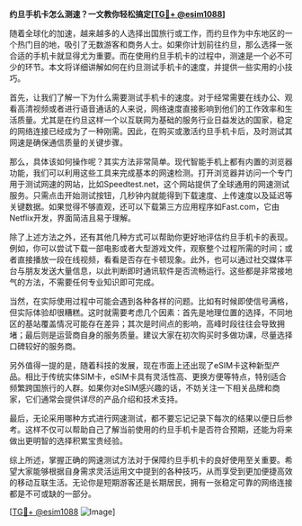 **约旦手机卡怎么测速？一文教你轻松搞定[[TG💪+ @esim1088](https://t.me/s/esim1088)]**

随着全球化的加速，越来越多的人选择出国旅行或工作，而约旦作为中东地区的一个热门目的地，吸引了无数游客和商务人士。如果你计划前往约旦，那么选择一张合适的手机卡就显得尤为重要。而在使用约旦手机卡的过程中，测速是一个必不可少的环节。本文将详细讲解如何在约旦测试手机卡的速度，并提供一些实用的小技巧。

首先，让我们了解一下为什么需要测试手机卡的速度。对于经常需要在线办公、观看高清视频或者进行语音通话的人来说，网络速度直接影响到他们的工作效率和生活质量。尤其是在约旦这样一个以互联网为基础的服务行业日益发达的国家，稳定的网络连接已经成为了一种刚需。因此，在购买或激活约旦手机卡后，及时测试其网速是确保通信质量的关键步骤。

那么，具体该如何操作呢？其实方法非常简单。现代智能手机上都有内置的浏览器功能，我们可以利用这些工具来完成基本的网速检测。打开浏览器并访问一个专门用于测试网速的网站，比如Speedtest.net，这个网站提供了全球通用的网速测试服务。只需点击开始测试按钮，几秒钟内就能得到下载速度、上传速度以及延迟等关键数据。如果觉得不够直观，还可以下载第三方应用程序如Fast.com，它由Netflix开发，界面简洁且易于理解。

除了上述方法之外，还有其他几种方式可以帮助你更好地评估约旦手机卡的表现。例如，你可以尝试下载一部电影或者大型游戏文件，观察整个过程所需的时间；或者直接播放一段在线视频，看看是否存在卡顿现象。此外，也可以通过社交媒体平台与朋友发送大量信息，以此判断即时通讯软件是否流畅运行。这些都是非常接地气的方法，不需要任何专业知识即可完成。

当然，在实际使用过程中可能会遇到各种各样的问题。比如有时候即使信号满格，但实际体验却很糟糕。这时就需要考虑几个因素：首先是地理位置的选择，不同地区的基站覆盖情况可能存在差异；其次是时间点的影响，高峰时段往往会导致拥堵；最后则是运营商自身的服务质量。建议大家在初次购买时多做功课，尽量选择口碑较好的服务商。

另外值得一提的是，随着科技的发展，现在市面上还出现了eSIM卡这种新型产品。相比于传统实体SIM卡，eSIM卡具有灵活性高、更换方便等特点，特别适合频繁跨国旅行的人群。如果你对eSIM感兴趣的话，不妨关注一下相关品牌和商家，它们通常会提供详尽的产品介绍和技术支持。

最后，无论采用哪种方式进行网速测试，都不要忘记记录下每次的结果以便日后参考。这样不仅可以帮助自己了解当前使用的约旦手机卡是否符合预期，还能为将来做出更明智的选择积累宝贵经验。

综上所述，掌握正确的网速测试方法对于保障约旦手机卡的良好使用至关重要。希望大家能够根据自身需求灵活运用文中提到的各种技巧，从而享受到更加便捷高效的移动互联生活。无论你是短期游客还是长期居民，拥有一张稳定可靠的网络连接都是不可或缺的一部分。

[[TG💪+ @esim1088](https://t.me/s/esim1088) ![Image](https://i.postimg.cc/4NQfJmqS/Snipaste-2025-05-13-00-14-12.png)]